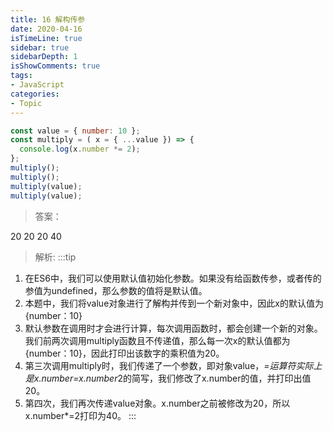 ```yaml
---
title: 16 解构传参
date: 2020-04-16
isTimeLine: true
sidebar: true
sidebarDepth: 1
isShowComments: true
tags:
- JavaScript
categories:
- Topic
---
```



```js
const value = { number: 10 };
const multiply = ( x = { ...value }) => {
  console.log(x.number *= 2);
};
multiply();
multiply();
multiply(value);
multiply(value);
```

> 答案：

20 20 20 40

> 解析:
:::tip
1. 在ES6中，我们可以使用默认值初始化参数。如果没有给函数传参，或者传的参值为undefined，那么参数的值将是默认值。
2. 本题中，我们将value对象进行了解构并传到一个新对象中，因此x的默认值为{number：10}
3. 默认参数在调用时才会进行计算，每次调用函数时，都会创建一个新的对象。我们前两次调用multiply函数且不传递值，那么每一次x的默认值都为{number：10}，因此打印出该数字的乘积值为20。
4. 第三次调用multiply时，我们传递了一个参数，即对象value，*=运算符实际上是x.number=x.number*2的简写，我们修改了x.number的值，并打印出值20。
5. 第四次，我们再次传递value对象。x.number之前被修改为20，所以x.number*=2打印为40。
:::